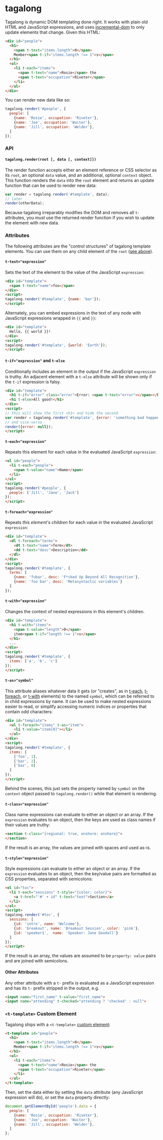 # tagalong

Tagalong is dynamic DOM templating done right. It works with plain old HTML and JavaScript expressions, and uses [incremental-dom] to only update elements that change. Given this HTML:

```html
<div id="people">
  <h1>
    <span t-text="items.length">0</span>
    Member<span t-if="items.length !== 1">s</span>
  </h1>
  <ul>
    <li t-each="items">
      <span t-text="name">Rosie</span> the
      <span t-text="occupation">Riveter</span>
    </li>
  </ul>
</div>
```

You can render new data like so:

```js
tagalong.render('#people', {
  people: [
    {name: 'Rosie', occupation: 'Riveter'},
    {name: 'Joe', occupation: 'Waiter'},
    {name: 'Jill', occupation: 'Welder'},
  ]
});
```

### API

#### `tagalong.render(root [, data [, context]])` <a name="render"></a>
The render function accepts either an element reference or CSS selector as its
`root`, an optional `data` value, and an additional, optional `context` object.
This function renders the `data` into the `root` element and returns an update
function that can be used to render new data:

```js
var render = tagalong.render('#template', data);
// later
render(otherData);
```

Because tagalong irreparably modifies the DOM and removes all `t-` attributes,
you _must_ use the returned render function if you wish to update the element
with new data.

### Attributes
The following attributes are the "control structures" of tagalong template
elements. You can use them on any child element of the `root` ([see
above](#render)).

#### `t-text="expression"`
Sets the text of the element to the value of the JavaScript `expression`:

```html
<div id="template">
  <span t-text="name">foo</span>
</div>
<script>
tagalong.render('#template', {name: 'bar'});
</script>
```

Alternately, you can embed expressions in the text of any node with JavaScript
expressions wrapped in `{{` and `}}`:

```html
<div id="template">
  Hello, {{ world }}!
</div>
<script>
tagalong.render('#template', {world: 'Earth'});
</script>
```

#### `t-if="expression"` and `t-else`
Conditionally includes an element in the output if the JavaScript `expression`
is truthy. An adjacent element with a `t-else` attribute will be shown only if
the `t-if` expression is falsy.

```html
<div id="template">
  <h1 t-if="error" class="error">Error: <span t-text="error"></span></h1>
  <h1 t-else>All good!</h1>
</div>
<script>
// this will show the first <h1> and hide the second
var render = tagalong.render('#template', {error: 'something bad happened'});
// and vice-versa
render({error: null});
</script>
```

#### `t-each="expression"` <a name="each"></a>
Repeats this element for each value in the evaluated JavaScript `expression`:

```html
<ul id="people">
  <li t-each="people">
    <span t-value="name">Name</span>
  </li>
</ul>
<script>
tagalong.render('#people', {
  people: ['Jill', 'Jane', 'Jack']
});
</script>
```

#### `t-foreach="expression"` <a name="foreach"></a>
Repeats _this element's children_ for each value in the evaluated JavaScript
`expression`:

```html
<div id="template">
  <dl t-foreach="terms">
    <dt t-text="name">Term</dt>
    <dd t-text="desc">Description</dd>
  </dl>
</div>
<script>
tagalong.render('#template', {
  terms: [
    {name: 'fubar', desc: 'F*cked Up Beyond All Recognition'},
    {name: 'foo bar', desc: 'Metasyntactic variables'}
  ]
});
```

#### `t-with="expression"` <a name="with"></a>
Changes the context of nested expressions in this element's children.

```html
<div id="template">
  <h1 t-with="items">
    <span t-value="length">0</span>
    item<span t-if="length !== 1">s</span>
  </h1>
  ...
</div>
<script>
tagalong.render('#template', {
  items: ['a', 'b', 'c']
});
</script>
```

#### `t-as="symbol"`
This attribute aliases whatever data it gets (or "creates", as in
[t-each](#each), [t-foreach](#foreach), or [t-with](#with) elements) to the
named `symbol`, which can be referred to in child expressions by name. It can
be used to make nested expressions easier to read, or simplify accessing
numeric indices or properties that contain odd characters:

```html
<div id="template">
  <ul t-foreach="items" t-as="item">
    <li t-value="item[0]"></li>
  </ul>
</div>
<script>
tagalong.render('#template', {
  items: [
    ['foo', 1],
    ['bar', 2],
    ['baz', 0]
  ]
});
</script>
```

Behind the scenes, this just sets the property named by `symbol` on the
`context` object passed to `tagalong.render()` while that element is rendering.

#### `t-class="expression"` <a name="class"></a>
Class name expressions can evaluate to either an object or an array. If the
`expression` evaluates to an object, then the keys are used as class names if
their values are truthy:

```html
<section t-class="{regional: true, onshore: onshore}">
</section>
```

If the result is an array, the values are joined with spaces and used as-is.

#### `t-style="expression"` <a name="style"></a>
Style expressions can evaluate to either an object or an array. If the
`expression` evaluates to an object, then the key/value pairs are formatted as
CSS properties, separated with semicolons:

```html
<ol id="toc">
  <li t-each="sessions" t-style="{color: color}">
    <a t-href="'#' + id" t-text="text">Section</a>
  </li>
</ol>
<script>
tagalong.render('#toc', {
  sessions: [
    {id: 'intro', name: 'Welcome'},
    {id: 'breakout', name: 'Breakout Session', color: 'pink'},
    {id: 'speaker1',  name: 'Speaker: Jane Goodall'}
  ]
});
</script>
```

If the result is an array, the values are assumed to be `property: value` pairs
and are joined with semicolons.

#### Other Attributes
Any other attribute with a `t-` prefix is evaluated as a JavaScript expression
and has its `t-` prefix stripped in the output, e.g.

```html
<input name="first_name" t-value="first_name">
<input name="attending" t-checked="attending ? 'checked' : null">
```

### `<t-template>` Custom Element
Tagalong ships with a `<t-template>` [custom element]:

```html
<t-template id="people">
  <h1>
    <span t-text="items.length">0</span>
    Member<span t-if="items.length !== 1">s</span>
  </h1>
  <ul>
    <li t-each="items">
      <span t-text="name">Rosie</span> the
      <span t-text="occupation">Riveter</span>
    </li>
  </ul>
</t-template>
```

Then, set the data either by setting the `data` attribute (any JavaScript expression will do), or set the `data` property directly:

```js
document.getElementById('people').data = {
  people: [
    {name: 'Rosie', occupation: 'Riveter'},
    {name: 'Joe', occupation: 'Waiter'},
    {name: 'Jill', occupation: 'Welder'},
  ]
};
```

[custom element]: http://www.html5rocks.com/en/tutorials/webcomponents/customelements/
[incremental-dom]: https://github.com/google/incremental-dom
